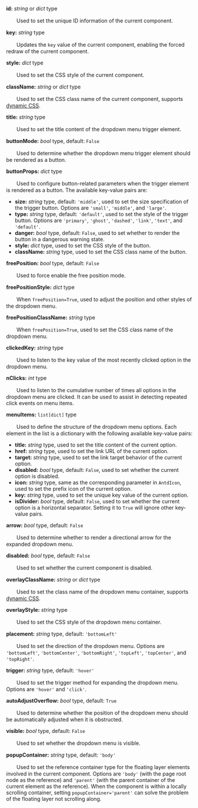 **id:** *string* or *dict* type

　　Used to set the unique ID information of the current component.

**key:** *string* type

　　Updates the `key` value of the current component, enabling the forced redraw of the current component.

**style:** *dict* type

　　Used to set the CSS style of the current component.

**className:** *string* or *dict* type

　　Used to set the CSS class name of the current component, supports [dynamic CSS](/advanced-classname).

**title:** *string* type

　　Used to set the title content of the dropdown menu trigger element.

**buttonMode:** *bool* type, default: `False`

　　Used to determine whether the dropdown menu trigger element should be rendered as a button.

**buttonProps:** *dict* type

　　Used to configure button-related parameters when the trigger element is rendered as a button. The available key-value pairs are:

- **size:** *string* type, default: `'middle'`, used to set the size specification of the trigger button. Options are `'small'`, `'middle'`, and `'large'`.
- **type:** *string* type, default: `'default'`, used to set the style of the trigger button. Options are `'primary'`, `'ghost'`, `'dashed'`, `'link'`, `'text'`, and `'default'`.
- **danger:** *bool* type, default: `False`, used to set whether to render the button in a dangerous warning state.
- **style:** *dict* type, used to set the CSS style of the button.
- **className:** *string* type, used to set the CSS class name of the button.

**freePosition:** *bool* type, default: `False`

　　Used to force enable the free position mode.

**freePositionStyle:** *dict* type

　　When `freePosition=True`, used to adjust the position and other styles of the dropdown menu.

**freePositionClassName:** *string* type

　　When `freePosition=True`, used to set the CSS class name of the dropdown menu.

**clickedKey:** *string* type

　　Used to listen to the key value of the most recently clicked option in the dropdown menu.

**nClicks:** *int* type

　　Used to listen to the cumulative number of times all options in the dropdown menu are clicked. It can be used to assist in detecting repeated click events on menu items.

**menuItems:** `list[dict]` type

　　Used to define the structure of the dropdown menu options. Each element in the list is a dictionary with the following available key-value pairs:

- **title:** *string* type, used to set the title content of the current option.
- **href:** *string* type, used to set the link URL of the current option.
- **target:** *string* type, used to set the link target behavior of the current option.
- **disabled:** *bool* type, default: `False`, used to set whether the current option is disabled.
- **icon:** *string* type, same as the corresponding parameter in `AntdIcon`, used to set the prefix icon of the current option.
- **key:** *string* type, used to set the unique key value of the current option.
- **isDivider:** *bool* type, default: `False`, used to set whether the current option is a horizontal separator. Setting it to `True` will ignore other key-value pairs.

**arrow:** *bool* type, default: `False`

　　Used to determine whether to render a directional arrow for the expanded dropdown menu.

**disabled:** *bool* type, default: `False`

　　Used to set whether the current component is disabled.

**overlayClassName:** *string* or *dict* type

　　Used to set the class name of the dropdown menu container, supports [dynamic CSS](/advanced-classname).

**overlayStyle:** *string* type

　　Used to set the CSS style of the dropdown menu container.

**placement:** *string* type, default: `'bottomLeft'`

　　Used to set the direction of the dropdown menu. Options are `'bottomLeft'`, `'bottomCenter'`, `'bottomRight'`, `'topLeft'`, `'topCenter'`, and `'topRight'`.

**trigger:** *string* type, default: `'hover'`

　　Used to set the trigger method for expanding the dropdown menu. Options are `'hover'` and `'click'`.

**autoAdjustOverflow:** *bool* type, default: `True`

　　Used to determine whether the position of the dropdown menu should be automatically adjusted when it is obstructed.

**visible:** *bool* type, default: `False`

　　Used to set whether the dropdown menu is visible.

**popupContainer:** *string* type, default: `'body'`

　　Used to set the reference container type for the floating layer elements involved in the current component. Options are `'body'` (with the page root node as the reference) and `'parent'` (with the parent container of the current element as the reference). When the component is within a locally scrolling container, setting `popupContainer='parent'` can solve the problem of the floating layer not scrolling along.